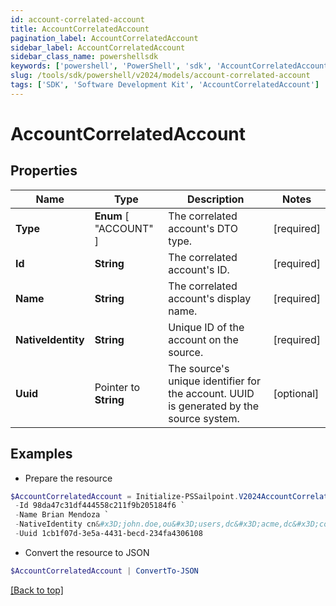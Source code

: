 ```yaml
---
id: account-correlated-account
title: AccountCorrelatedAccount
pagination_label: AccountCorrelatedAccount
sidebar_label: AccountCorrelatedAccount
sidebar_class_name: powershellsdk
keywords: ['powershell', 'PowerShell', 'sdk', 'AccountCorrelatedAccount'] 
slug: /tools/sdk/powershell/v2024/models/account-correlated-account
tags: ['SDK', 'Software Development Kit', 'AccountCorrelatedAccount']
---
```



# AccountCorrelatedAccount

## Properties

Name | Type | Description | Notes
------------ | ------------- | ------------- | -------------
**Type** |   **Enum** [  "ACCOUNT" ] | The correlated account's DTO type. | [required]
**Id** |  **String** | The correlated account's ID. | [required]
**Name** |  **String** | The correlated account's display name. | [required]
**NativeIdentity** |  **String** | Unique ID of the account on the source. | [required]
**Uuid** |  Pointer to **String** | The source's unique identifier for the account. UUID is generated by the source system. | [optional] 

## Examples

- Prepare the resource
```powershell
$AccountCorrelatedAccount = Initialize-PSSailpoint.V2024AccountCorrelatedAccount  -Type ACCOUNT `
 -Id 98da47c31df444558c211f9b205184f6 `
 -Name Brian Mendoza `
 -NativeIdentity cn&#x3D;john.doe,ou&#x3D;users,dc&#x3D;acme,dc&#x3D;com `
 -Uuid 1cb1f07d-3e5a-4431-becd-234fa4306108
```

- Convert the resource to JSON
```powershell
$AccountCorrelatedAccount | ConvertTo-JSON
```


[[Back to top]](#) 

